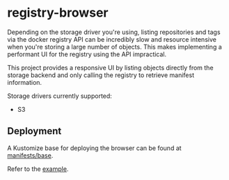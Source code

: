 # registry-browser

Depending on the storage driver you're using, listing repositories and tags via
the docker registry API can be incredibly slow and resource intensive when you're
storing a large number of objects. This makes implementing a performant UI for the
registry using the API impractical.

This project provides a responsive UI by listing objects directly from the
storage backend and only calling the registry to retrieve manifest information.

Storage drivers currently supported:
- S3

## Deployment

A Kustomize base for deploying the browser can be found at
[manifests/base](manifests/base).

Refer to the [example](manifests/example).
